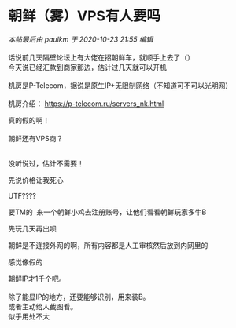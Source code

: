 # 朝鲜（雾）VPS有人要吗

<i class="pstatus"> 本帖最后由 paulkm 于 2020-10-23 21:55 编辑 </i><br />
<br />
话说前几天隔壁论坛上有大佬在招朝鲜车，就顺手上去了（）<br />
今天说已经汇款到商家那边，估计过几天就可以开机<br />
<br />
机房是P-Telecom，据说是原生IP+无限制网络（不知道可不可以光明网）<br />
<br />
机房介绍： <a href="https://p-telecom.ru/servers_nk.html" target="_blank">https://p-telecom.ru/servers_nk.html</a><br />
<img id="aimg_lii24" onclick="zoom(this, this.src, 0, 0, 0)" class="zoom" src="https://ae01.alicdn.com/kf/Ub6e009437f1645acb67629ef7db2f623K.png" onmouseover="img_onmouseoverfunc(this)" onload="thumbImg(this)" border="0" alt="" />

真的假的啊！<br />
<br />
朝鲜还有VPS商？<br />
<br />
<img src="static/image/smiley/default/shocked.gif" smilieid="6" border="0" alt="" /><img src="static/image/smiley/default/shocked.gif" smilieid="6" border="0" alt="" /><img src="static/image/smiley/default/shocked.gif" smilieid="6" border="0" alt="" />

没听说过，估计不需要！

先说价格让我死心

UTF????

要TM的&nbsp;&nbsp;来一个朝鲜小鸡去注册账号，让他们看看朝鲜玩家多牛B

先玩几天再出呗

朝鲜是不连接外网的啊，所有内容都是人工审核然后放到内网里的

感觉像假的

朝鲜IP才1千个吧。<br />
<br />
除了能显IP的地方，还要能够识别，用来装B。<br />
或者主动给人截图看。<br />
似乎用处不大<img src="static/image/smiley/default/lol.gif" smilieid="12" border="0" alt="" />
